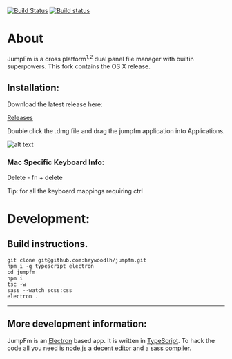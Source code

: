 [![Build Status](https://travis-ci.org/Gilad-Kutiel-App/jumpfm.svg?branch=master)](https://travis-ci.org/Gilad-Kutiel-App/jumpfm)  [![Build status](https://ci.appveyor.com/api/projects/status/g9ggpk5578fq56x2?svg=true)](https://ci.appveyor.com/project/gkutiel/jumpfm) 

# About

JumpFm is a cross platform<sup>1,2</sup> dual panel file manager with builtin superpowers. This fork contains the OS X release.



## Installation:

Download the latest release here:

[Releases](https://github.com/heywoodlh/jumpfm/releases)

Double click the .dmg file and drag the jumpfm application into Applications.

![alt text](https://raw.githubusercontent.com/heywoodlh/jumpfm/master/misc/install.gif) 

### Mac Specific Keyboard Info:
Delete - fn + delete

Tip: for all the keyboard mappings requiring ctrl

# Development:

## Build instructions.
```
git clone git@github.com:heywoodlh/jumpfm.git
npm i -g typescript electron
cd jumpfm
npm i
tsc -w
sass --watch scss:css
electron .
```
---

## More development information:

JumpFm is an [Electron](https://electron.atom.io/) based app.
It is written in [TypeScript](https://www.typescriptlang.org/).
To hack the code all you need is [node.js](https://nodejs.org/en/) a
[decent editor](http://bit.ly/2wHIoSz) and a [sass compiler](http://sass-lang.com/).


